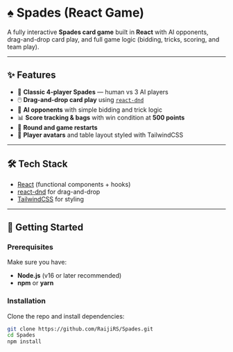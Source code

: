 # ♠️ Spades (React Game)

A fully interactive **Spades card game** built in **React** with AI opponents, drag-and-drop card play, and full game logic (bidding, tricks, scoring, and team play).



---

## ✨ Features
- 🎴 **Classic 4-player Spades** — human vs 3 AI players  
- 🖱️ **Drag-and-drop card play** using [`react-dnd`](https://react-dnd.github.io/react-dnd/)  
- 🧠 **AI opponents** with simple bidding and trick logic  
- 📊 **Score tracking & bags** with win condition at **500 points**  
- 🔄 **Round and game restarts**  
- 🎨 **Player avatars** and table layout styled with TailwindCSS  

---

## 🛠️ Tech Stack
- [React](https://react.dev/) (functional components + hooks)
- [react-dnd](https://react-dnd.github.io/react-dnd/) for drag-and-drop
- [TailwindCSS](https://tailwindcss.com/) for styling

---

## 🚀 Getting Started

### Prerequisites
Make sure you have:
- **Node.js** (v16 or later recommended)
- **npm** or **yarn**

### Installation
Clone the repo and install dependencies:

```bash
git clone https://github.com/RaijiRS/Spades.git
cd Spades
npm install
